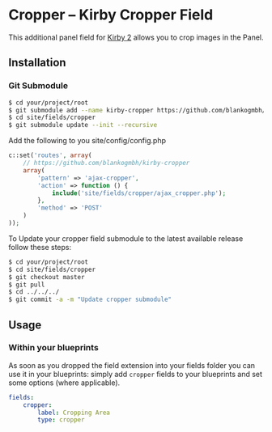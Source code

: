 # Cropper – Kirby Cropper Field

This additional panel field for [Kirby 2](http://getkirby.com) allows you to crop images in the Panel.

## Installation

### Git Submodule

```bash
$ cd your/project/root
$ git submodule add --name kirby-cropper https://github.com/blankogmbh/kirby-cropper.git site/fields/cropper
$ cd site/fields/cropper
$ git submodule update --init --recursive
```

Add the following to you site/config/config.php

```php
c::set('routes', array(
    // https://github.com/blankogmbh/kirby-cropper
    array(
        'pattern' => 'ajax-cropper',
        'action' => function () {
            include('site/fields/cropper/ajax_cropper.php');
        },
        'method' => 'POST'
    )
));
```

To Update your cropper field submodule to the latest available release follow these steps:

```bash
$ cd your/project/root
$ cd site/fields/cropper
$ git checkout master
$ git pull
$ cd ../../../
$ git commit -a -m "Update cropper submodule"
```

## Usage

### Within your blueprints

As soon as you dropped the field extension into your fields folder you can use it in your blueprints: simply add `cropper` fields to your blueprints and set some options (where applicable).

```yaml
fields:
    cropper:
        label: Cropping Area
        type: cropper
```

